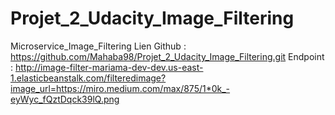 # Projet_2_Udacity_Image_Filtering
Microservice_Image_Filtering
Lien Github : https://github.com/Mahaba98/Projet_2_Udacity_Image_Filtering.git
Endpoint : http://image-filter-mariama-dev-dev.us-east-1.elasticbeanstalk.com/filteredimage?image_url=https://miro.medium.com/max/875/1*0k_-eyWyc_fQztDqck39lQ.png
